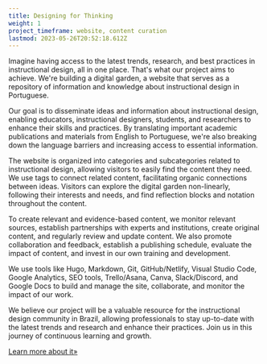 ```yaml
---
title: Designing for Thinking
weight: 1
project_timeframe: website, content curation
lastmod: 2023-05-26T20:52:18.612Z
---
```


Imagine having access to the latest trends, research, and best practices in instructional design, all in one place. That's what our project aims to achieve. We're building a digital garden, a website that serves as a repository of information and knowledge about instructional design in Portuguese.

Our goal is to disseminate ideas and information about instructional design, enabling educators, instructional designers, students, and researchers to enhance their skills and practices. By translating important academic publications and materials from English to Portuguese, we're also breaking down the language barriers and increasing access to essential information.

The website is organized into categories and subcategories related to instructional design, allowing visitors to easily find the content they need. We use tags to connect related content, facilitating organic connections between ideas. Visitors can explore the digital garden non-linearly, following their interests and needs, and find reflection blocks and notation throughout the content.

To create relevant and evidence-based content, we monitor relevant sources, establish partnerships with experts and institutions, create original content, and regularly review and update content. We also promote collaboration and feedback, establish a publishing schedule, evaluate the impact of content, and invest in our own training and development.

We use tools like Hugo, Markdown, Git, GitHub/Netlify, Visual Studio Code, Google Analytics, SEO tools, Trello/Asana, Canva, Slack/Discord, and Google Docs to build and manage the site, collaborate, and monitor the impact of our work.

We believe our project will be a valuable resource for the instructional design community in Brazil, allowing professionals to stay up-to-date with the latest trends and research and enhance their practices. Join us in this journey of continuous learning and growth.

[Learn more about it»](/blog/d4t-digital-garden-instructional-design/)